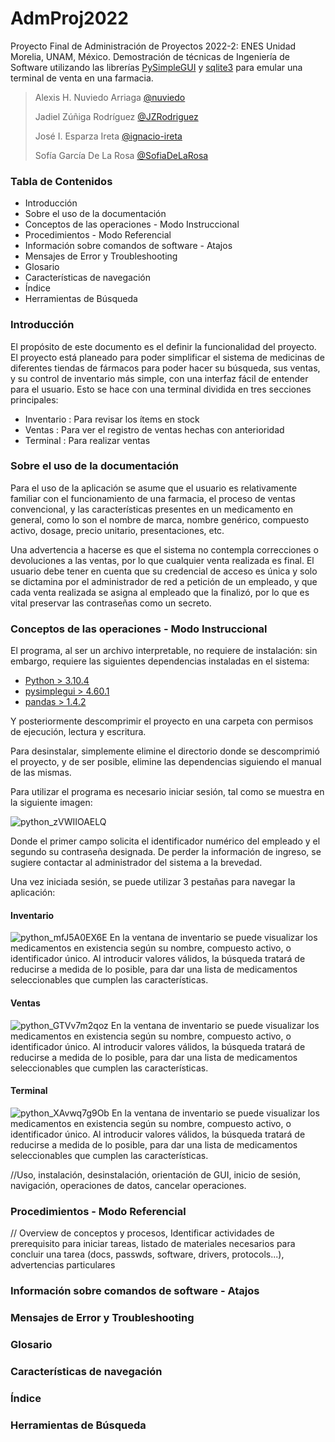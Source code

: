 # AdmProj2022
Proyecto Final de Administración de Proyectos 2022-2: ENES Unidad Morelia, UNAM, México.
Demostración de técnicas de Ingeniería de Software utilizando las librerías [PySimpleGUI](https://pysimplegui.readthedocs.io/en/latest/) y [sqlite3](https://docs.python.org/3/library/sqlite3.html) para emular una terminal de venta en una farmacia.

> Alexis H. Nuviedo Arriaga [@nuviedo](https://github.com/nuviedo)
> 
> Jadiel Zúñiga Rodríguez [@JZRodriguez](https://github.com/JZRodriguez)
> 
> José I. Esparza Ireta [@ignacio-ireta](https://github.com/ignacio-ireta)
> 
> Sofía García De La Rosa [@SofiaDeLaRosa](https://github.com/SofiaDeLaRosa)

### Tabla de Contenidos
* Introducción
* Sobre el uso de la documentación
* Conceptos de las operaciones - Modo Instruccional
* Procedimientos - Modo Referencial
* Información sobre comandos de software - Atajos
* Mensajes de Error y Troubleshooting
* Glosario
* Características de navegación
* Índice
* Herramientas de Búsqueda


### Introducción
El propósito de este documento es el definir la funcionalidad del proyecto. El proyecto está planeado para poder simplificar el sistema de medicinas de diferentes tiendas de fármacos para poder hacer su búsqueda, sus ventas, y su control de inventario más simple, con una interfaz fácil de entender para el usuario.
Esto se hace con una terminal dividida en tres secciones principales:
* Inventario : Para revisar los ítems en stock
* Ventas : Para ver el registro de ventas hechas con anterioridad
* Terminal : Para realizar ventas



### Sobre el uso de la documentación

Para el uso de la aplicación se asume que el usuario es relativamente familiar con el funcionamiento de una farmacia, el proceso de ventas convencional, y las características presentes en un medicamento en general, como lo son el nombre de marca, nombre genérico, compuesto activo, dosage, precio unitario, presentaciones, etc. 

Una advertencia a hacerse es que el sistema no contempla correcciones o devoluciones a las ventas, por lo que cualquier venta realizada es final.
El usuario debe tener en cuenta que su credencial de acceso es única y solo se dictamina por el administrador de red a petición de un empleado, y que cada venta realizada se asigna al empleado que la finalizó, por lo que es vital preservar las contraseñas como un secreto.


### Conceptos de las operaciones - Modo Instruccional

El programa, al ser un archivo interpretable, no requiere de instalación: sin embargo, requiere las siguientes dependencias instaladas en el sistema:

* [Python > 3.10.4](https://www.python.org/)
* [pysimplegui > 4.60.1](https://pypi.org/project/PySimpleGUI/)
* [pandas > 1.4.2](https://pypi.org/project/pandas/)

Y posteriormente descomprimir el proyecto en una carpeta con permisos de ejecución, lectura y escritura.

Para desinstalar, simplemente elimine el directorio donde se descomprimió el proyecto, y de ser posible, elimine las dependencias siguiendo el manual de las mismas.

Para utilizar el programa es necesario iniciar sesión, tal como se muestra en la siguiente imagen:

![python_zVWIIOAELQ](https://user-images.githubusercontent.com/100146672/171526837-e1aa5cb6-8cbb-4f1b-bdf5-dc2b32b219cf.png)

Donde el primer campo solicita el identificador numérico del empleado y el segundo su contraseña designada.
De perder la información de ingreso, se sugiere contactar al administrador del sistema a la brevedad.


Una vez iniciada sesión, se puede utilizar 3 pestañas para navegar la aplicación:

#### Inventario

![python_mfJ5A0EX6E](https://user-images.githubusercontent.com/100146672/171527343-a517f151-2a46-4b0d-bba3-35adafef36f1.png)
En la ventana de inventario se puede visualizar los medicamentos en existencia según su nombre, compuesto activo, o identificador único. Al introducir valores válidos, la búsqueda tratará de reducirse a medida de lo posible, para dar una lista de medicamentos seleccionables que cumplen las características.

#### Ventas

![python_GTVv7m2qoz](https://user-images.githubusercontent.com/100146672/171527348-249bf50a-d6ce-49f1-981e-20c43cc348e4.png)
En la ventana de inventario se puede visualizar los medicamentos en existencia según su nombre, compuesto activo, o identificador único. Al introducir valores válidos, la búsqueda tratará de reducirse a medida de lo posible, para dar una lista de medicamentos seleccionables que cumplen las características.


#### Terminal

![python_XAvwq7g9Ob](https://user-images.githubusercontent.com/100146672/171527386-6cbb1075-50a6-4e5e-baab-7b0ce30252fc.png)
En la ventana de inventario se puede visualizar los medicamentos en existencia según su nombre, compuesto activo, o identificador único. Al introducir valores válidos, la búsqueda tratará de reducirse a medida de lo posible, para dar una lista de medicamentos seleccionables que cumplen las características.





//Uso, instalación, desinstalación, orientación de GUI, inicio de sesión, navigación, operaciones de datos, cancelar operaciones.

### Procedimientos - Modo Referencial
// Overview de conceptos y procesos, Identificar actividades de prerequisito para iniciar tareas, listado de materiales necesarios para concluir una tarea (docs, passwds, software, drivers, protocols...), advertencias particulares

### Información sobre comandos de software - Atajos

### Mensajes de Error y Troubleshooting

### Glosario

### Características de navegación

### Índice

### Herramientas de Búsqueda
